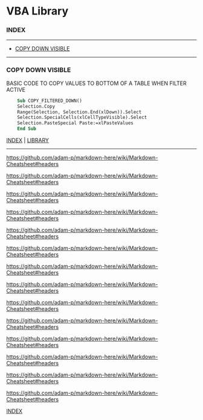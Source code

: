 
VBA Library
=====================

### INDEX
--------
 * [COPY DOWN VISIBLE](#COPY-DOWN-VISIBLE)


-------------------------

### COPY DOWN VISIBLE
BASIC CODE TO COPY VALUES TO BOTTOM OF A TABLE WHEN FILTER ACTIVE

```vb
    Sub COPY_FILTERED_DOWN()
    Selection.Copy
    Range(Selection, Selection.End(xlDown)).Select
    Selection.SpecialCells(xlCellTypeVisible).Select
    Selection.PasteSpecial Paste:=xlPasteValues
    End Sub
```
 [INDEX](#FEATURES)   |   [LIBRARY](https://github.com/ScottypNZ/CODE-LIBRARY)

-------------------------

https://github.com/adam-p/markdown-here/wiki/Markdown-Cheatsheet#headers

https://github.com/adam-p/markdown-here/wiki/Markdown-Cheatsheet#headers

https://github.com/adam-p/markdown-here/wiki/Markdown-Cheatsheet#headers

https://github.com/adam-p/markdown-here/wiki/Markdown-Cheatsheet#headers

https://github.com/adam-p/markdown-here/wiki/Markdown-Cheatsheet#headers

https://github.com/adam-p/markdown-here/wiki/Markdown-Cheatsheet#headers

https://github.com/adam-p/markdown-here/wiki/Markdown-Cheatsheet#headers

https://github.com/adam-p/markdown-here/wiki/Markdown-Cheatsheet#headers

https://github.com/adam-p/markdown-here/wiki/Markdown-Cheatsheet#headers

https://github.com/adam-p/markdown-here/wiki/Markdown-Cheatsheet#headers

https://github.com/adam-p/markdown-here/wiki/Markdown-Cheatsheet#headers

https://github.com/adam-p/markdown-here/wiki/Markdown-Cheatsheet#headers

https://github.com/adam-p/markdown-here/wiki/Markdown-Cheatsheet#headers

https://github.com/adam-p/markdown-here/wiki/Markdown-Cheatsheet#headers

 [INDEX](#FEATURES)

